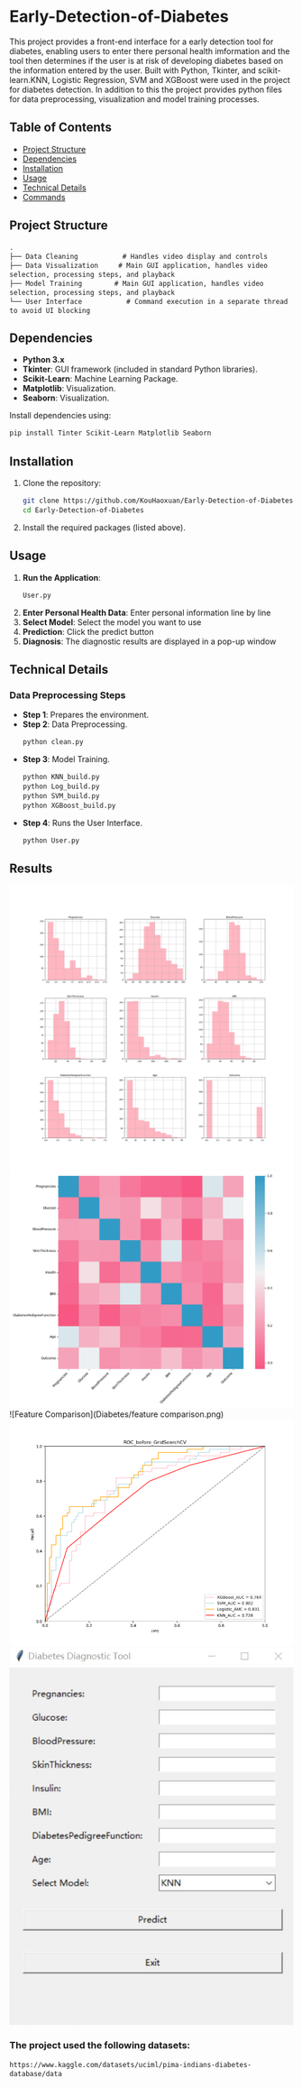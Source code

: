 # Early-Detection-of-Diabetes

This project provides a front-end interface for a early detection tool for diabetes, enabling users to enter there personal health imformation and the tool then determines if the user is at risk of developing diabetes based on the information entered by the user. Built with Python, Tkinter, and scikit-learn.KNN, Logistic Regression, SVM and XGBoost were used in the project for diabetes detection. In addition to this the project provides python files for data preprocessing, visualization and model training processes.

## Table of Contents
- [Project Structure](#project-structure)
- [Dependencies](#dependencies)
- [Installation](#installation)
- [Usage](#usage)
- [Technical Details](#technical-details)
- [Commands](#commands)


## Project Structure
```
.
├── Data Cleaning           # Handles video display and controls
├── Data Visualization     # Main GUI application, handles video selection, processing steps, and playback
├── Model Training        # Main GUI application, handles video selection, processing steps, and playback 
└── User Interface           # Command execution in a separate thread to avoid UI blocking
```

## Dependencies
- **Python 3.x**
- **Tkinter**: GUI framework (included in standard Python libraries).
- **Scikit-Learn**: Machine Learning Package.
- **Matplotlib**: Visualization.
- **Seaborn**: Visualization.


Install dependencies using:
```bash
pip install Tinter Scikit-Learn Matplotlib Seaborn
```

## Installation
1. Clone the repository:
   ```bash
   git clone https://github.com/KouHaoxuan/Early-Detection-of-Diabetes
   cd Early-Detection-of-Diabetes
   ```
2. Install the required packages (listed above).

## Usage
1. **Run the Application**:
   ```bash
   User.py
   ```
2. **Enter Personal Health Data**: Enter personal information line by line
3. **Select Model**: Select the model you want to use
3. **Prediction**: Click the predict button
4. **Diagnosis**: The diagnostic results are displayed in a pop-up window

## Technical Details
### Data Preprocessing Steps
- **Step 1**: Prepares the environment.
- **Step 2**: Data Preprocessing.
  ```python
  python clean.py
  ```
- **Step 3**: Model Training.
  ```python
  python KNN_build.py
  python Log_build.py
  python SVM_build.py
  python XGBoost_build.py
  ```
- **Step 4**: Runs the User Interface.
  ```python
  python User.py
  ```

## Results
![Data Distribution](Diabetes/distribution_after.png)
![Feature Heatpmap](Diabetes/Heatmap.png)
![Feature Comparison](Diabetes/feature comparison.png)
![ROC Curve](Diabetes/ROC.png)
![User Interface](user.png)



### The project used the following datasets:

```
https://www.kaggle.com/datasets/uciml/pima-indians-diabetes-database/data
```
